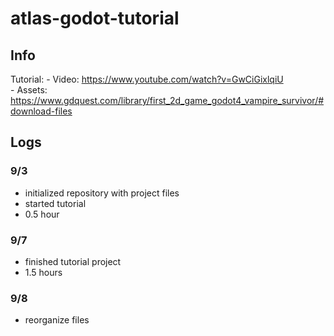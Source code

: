 # atlas-godot-tutorial

## Info
Tutorial:
	- Video: https://www.youtube.com/watch?v=GwCiGixlqiU \
	- Assets: https://www.gdquest.com/library/first_2d_game_godot4_vampire_survivor/#download-files

## Logs
### 9/3
- initialized repository with project files
- started tutorial
- 0.5 hour

### 9/7
- finished tutorial project
- 1.5 hours

### 9/8
- reorganize files
